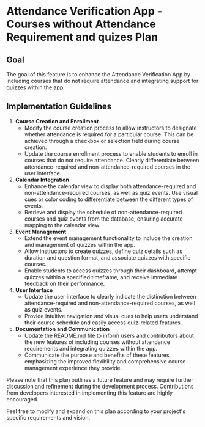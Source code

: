 # Attendance Verification App - Courses without Attendance Requirement and quizes Plan

## Goal

The goal of this feature is to enhance the Attendance Verification App by including courses that do not require attendance and integrating support for quizzes within the app.

## Implementation Guidelines

1. **Course Creation and Enrollment**
    - Modify the course creation process to allow instructors to designate whether attendance is required for a particular course. This can be achieved through a checkbox or selection field during course creation.
    - Update the course enrollment process to enable students to enroll in courses that do not require attendance. Clearly differentiate between attendance-required and non-attendance-required courses in the user interface.
2. **Calendar Integration**
    - Enhance the calendar view to display both attendance-required and non-attendance-required courses, as well as quiz events. Use visual cues or color coding to differentiate between the different types of events.
    - Retrieve and display the schedule of non-attendance-required courses and quiz events from the database, ensuring accurate mapping to the calendar view.
3. **Event Management**
    - Extend the event management functionality to include the creation and management of quizzes within the app.
    - Allow instructors to create quizzes, define quiz details such as duration and question format, and associate quizzes with specific courses.
    - Enable students to access quizzes through their dashboard, attempt quizzes within a specified timeframe, and receive immediate feedback on their performance.
4. **User Interface**
    - Update the user interface to clearly indicate the distinction between attendance-required and non-attendance-required courses, as well as quiz events.
    - Provide intuitive navigation and visual cues to help users understand their course schedule and easily access quiz-related features.
5. **Documentation and Communication**
    - Update the [README.md](http://readme.md/) file to inform users and contributors about the new features of including courses without attendance requirements and integrating quizzes within the app.
    - Communicate the purpose and benefits of these features, emphasizing the improved flexibility and comprehensive course management experience they provide.

Please note that this plan outlines a future feature and may require further discussion and refinement during the development process. Contributions from developers interested in implementing this feature are highly encouraged.

Feel free to modify and expand on this plan according to your project's specific requirements and vision.
